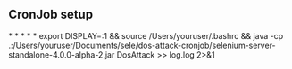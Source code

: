
## CronJob setup
\* \* \* \* \* export DISPLAY=:1 && source /Users/youruser/.bashrc && java -cp .:/Users/youruser/Documents/sele/dos-attack-cronjob/selenium-server-standalone-4.0.0-alpha-2.jar DosAttack >> log.log 2>&1
